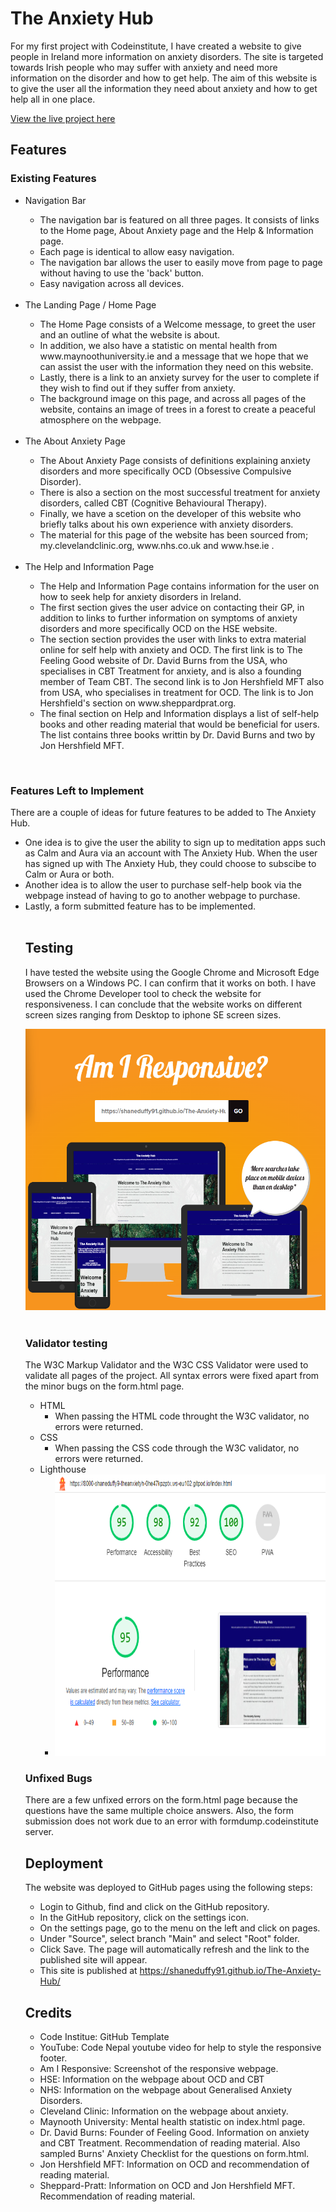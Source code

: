 # The Anxiety Hub

For my first project with Codeinstitute, I have created a website to give people in Ireland more 
information on anxiety disorders. The site is targeted towards Irish people who may suffer
with anxiety and need more information on the disorder and how to get help. The aim of this website is to give the user 
all the information they need about anxiety and how to get help all in one place.

<a href="https://shaneduffy91.github.io/The-Anxiety-Hub/" target="_blank" aria-label="The live project">View the live project here</a>

## Features
### Existing Features

<ul> 
<li>Navigation Bar</li>
        <ul>
        <li>The navigation bar is featured on all three pages. It consists of links to the Home page, About Anxiety page and the Help & Information page.</li>
        <li>Each page is identical to allow easy navigation.</li>
        <li>The navigation bar allows the user to easily move from page to page without having to use the 'back' button.</li>
        <li>Easy navigation across all devices.</li>
        </ul>
        <br>

<li>The Landing Page / Home Page</li>
        <ul>
        <li>The Home Page consists of a Welcome message, to greet the user and an outline of what the website is about.</li>
        <li>In addition, we also have a statistic on mental health from www.maynoothuniversity.ie and a message that we 
        hope that we can assist the user with the information they need on this website.
        <li>Lastly, there is a link to an anxiety survey for the user to complete if they wish to find out if they suffer from anxiety.
        <li>The background image on this page, and across all pages of the website, contains an image of trees in a forest to create a peaceful 
        atmosphere on the webpage.</li> 
        </ul>
        <br>
 <li>The About Anxiety Page</li> 
        <ul>
        <li>The About Anxiety Page consists of definitions explaining anxiety disorders and more specifically OCD 
        (Obsessive Compulsive Disorder).</li>
        <li>There is also a section on the most successful treatment for anxiety disorders, called CBT (Cognitive Behavioural Therapy).</li>
        <li>Finally, we have a scetion on the developer of this website who briefly talks about his own experience with anxiety disorders. </li>
        <li>The material for this page of the website has been sourced from; my.clevelandclinic.org, www.nhs.co.uk and www.hse.ie . </li>
        </ul> 
        <br>
  <li>The Help and Information Page</li>
        <ul>
        <li>The Help and Information Page contains information for the user on how to seek help for anxiety disorders in Ireland.</li>
        <li>The first section gives the user advice on contacting their GP, in addition to links to further information on symptoms of anxiety disorders and
        more specifically OCD on the HSE website.</li>
        <li>The section section provides the user with links to extra material online for self help with anxiety and OCD. The first link is to The Feeling Good website of 
        Dr. David Burns from the USA, who specialises in CBT Treatment for anxiety, and is also a founding member of Team CBT. The second link is to 
        Jon Hershfield MFT also from USA, who specialises in treatment for OCD. The link is to Jon Hershfield's section on www.sheppardprat.org.</li>
        <li>The final section on Help and Information displays a list of self-help books and other reading material that would be beneficial for users.
        The list contains three books writtin by Dr. David Burns and two by Jon Hershfield MFT.</li>
        </ul>        
</ul>
<br>

### Features Left to Implement
There are a couple of ideas for future features to be added to The Anxiety Hub.
<ul>
        <li>One idea is to give the user the ability to sign up to meditation apps such as Calm and Aura via an account with The Anxiety Hub. 
        When the user has signed up with The Anxiety Hub, they could choose to subscibe to Calm or Aura or both. </li>
        <li>Another idea is to allow the user to purchase self-help book via the webpage instead of having to go to another webpage to purchase.</li>
        <li>Lastly, a form submitted feature has to be implemented. </li> 
<br>


## Testing
I have tested the website using the Google Chrome and Microsoft Edge Browsers on a Windows PC. I can confirm that it works on both.
I have used the Chrome Developer tool to check the website for responsiveness. I can conclude that the website works on different screen 
sizes ranging from Desktop to iphone SE screen sizes.

<img src="assets\images\Screenshot 2023-05-07 203934.png"  style="width:600px; height:450px" alt="Responsive Website">

<br>
<br>

### Validator testing
The W3C Markup Validator and the W3C CSS Validator were used to validate all pages of the project. All syntax errors were fixed 
apart from the minor bugs on the form.html page.
<ul>
        <li>
        HTML
        <ul><li>When passing the HTML code throught the W3C validator, no errors were returned.</li></ul>
        </li>
        <li>
        CSS
        <ul><li>When passing the CSS code through the W3C validator, no errors were returned.</li></ul>
        </li>
        <li>
        Lighthouse
        <ul>
        <li><img src="assets\images\Lighthouse 2023-07-31 144927.png"  style="width:700px; height:450px" alt="Lighthouse"></li>
        </ul>
        </li>
</ul>


### Unfixed Bugs
There are a few unfixed errors on the form.html page because the questions have the same multiple choice answers. 
Also, the form submission does not work due to an error with formdump.codeinstitute server.

## Deployment
The website was deployed to GitHub pages using the following steps:
<ul>
<li>Login to Github, find and click on the GitHub repository.</li>
<li>In the GitHub repository, click on the settings icon.</li>
<li>On the settings page, go to the menu on the left and click on pages.</li>
<li>Under "Source", select branch "Main" and select "Root" folder.</li>
<li>Click Save. The page will automatically refresh and the link to the published site will appear.</li>
<li>This site is published at  <a href="https://shaneduffy91.github.io/The-Anxiety-Hub/" target="_blank" aria-label="The live project">https://shaneduffy91.github.io/The-Anxiety-Hub/</a></li>
</ul> 

## Credits
<ul>
<li>Code Institue: GitHub Template</li>
<li>YouTube: Code Nepal youtube video for help to style the responsive footer.</li>
<li>Am I Responsive: Screenshot of the responsive webpage.</li>
<li>HSE: Information on the webpage about OCD and CBT</li>
<li>NHS: Information on the webpage about Generalised Anxiety Disorders.</li>
<li>Cleveland Clinic: Information on the webpage about anxiety.</li>
<li>Maynooth University: Mental health statistic on index.html page.</li>
<li>Dr. David Burns: Founder of Feeling Good. Information on anxiety and CBT Treatment. Recommendation of reading material. Also sampled Burns' Anxiety Checklist for the questions on form.html. </li>
<li>Jon Hershfield MFT: Information on OCD and recommendation of reading material.</li>
<li>Sheppard-Pratt: Information on OCD and Jon Hershfield MFT. Recommendation of reading material.</li>
</ul>

